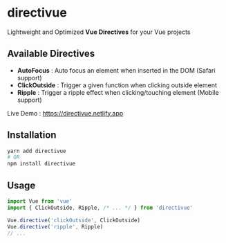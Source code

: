 # directivue

Lightweight and Optimized **Vue Directives** for your Vue projects

## Available Directives

- **AutoFocus** : Auto focus an element when inserted in the DOM (Safari support)
- **ClickOutside** : Trigger a given function when clicking outside element
- **Ripple** : Trigger a ripple effect when clicking/touching element (Mobile support)

Live Demo : https://directivue.netlify.app

## Installation

```sh
yarn add directivue
# OR
npm install directivue
```

## Usage

```ts
import Vue from 'vue'
import { ClickOutside, Ripple, /* ... */ } from 'directivue'

Vue.directive('clickOutside', ClickOutside)
Vue.directive('ripple', Ripple)
// ...
```
